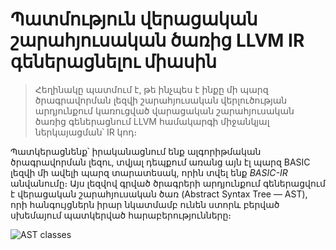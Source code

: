 # Պատմություն վերացական շարահյուսական ծառից LLVM IR գեներացնելու միասին

> Հեղինակը պատմում է, թե ինչպես է ինքը մի պարզ ծրագրավորման լեզվի շարահյուսական վերլուծության արդյունքում կառուցված վարացական շարահյուսական ծառից գեներացնում LLVM համակարգի միջանկյալ ներկայացման՝ IR կոդ։

Պատկերացնենք՝ իրականացնում ենք ալգորիթմական ծրագրավորման լեզու, տվյալ դեպքում առանց այն էլ պարզ BASIC լեզվի մի ավելի պարզ տարատեսակ, որին տվել ենք _BASIC-IR_ անվանումը։ Այս լեզվով գրված ծրագրերի արդյունքում գեներացվում է վերացական շարահյուսական ծառ (Abstract Syntax Tree — AST), որի հանգույցներն իրար նկատմամբ ունեն ստորև բերված սխեմայում պատկերված հարաբերությունները։

![AST classes]()
